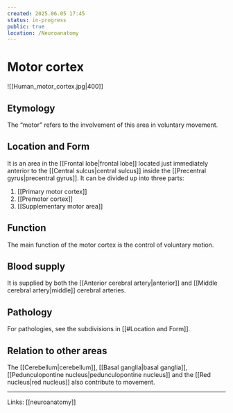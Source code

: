 ```yaml
---
created: 2025.06.05 17:45
status: in-progress
public: true
location: /Neuroanatomy
---
```

# Motor cortex

![[Human_motor_cortex.jpg|400]]

## Etymology

The “motor” refers to the involvement of this area in voluntary movement.

## Location and Form

It is an area in the [[Frontal lobe|frontal lobe]] located just immediately anterior to the [[Central sulcus|central sulcus]] inside the [[Precentral gyrus|precentral gyrus]]. It can be divided up into three parts:

1. [[Primary motor cortex]]
2. [[Premotor cortex]]
3. [[Supplementary motor area]]

## Function

The main function of the motor cortex is the control of voluntary motion. 

## Blood supply

It is supplied by both the [[Anterior cerebral artery|anterior]] and [[Middle cerebral artery|middle]] cerebral arteries.

## Pathology

For pathologies, see the subdivisions in [[#Location and Form]].

## Relation to other areas

The [[Cerebellum|cerebellum]], [[Basal ganglia|basal ganglia]], [[Pedunculopontine nucleus|pedunculopontine nucleus]] and the [[Red nucleus|red nucleus]] also contribute to movement.

---
Links: [[neuroanatomy]]